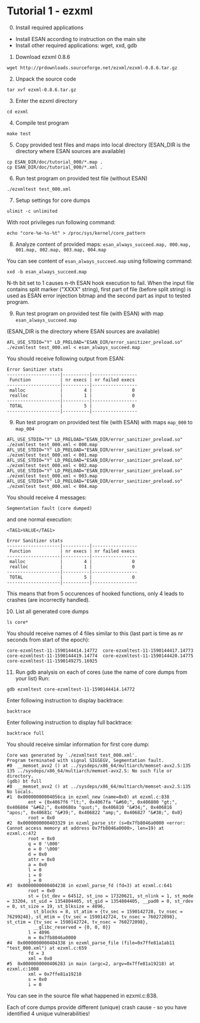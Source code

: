 # Tutorial 1 - ezxml

0. Install required applications

- Install ESAN according to instruction on the main site
- Install other required applications: wget, xxd, gdb

1. Download ezxml 0.8.6
```
wget http://prdownloads.sourceforge.net/ezxml/ezxml-0.8.6.tar.gz
```

2. Unpack the source code
```
tar xvf ezxml-0.8.6.tar.gz
```

3. Enter the ezxml directory
```
cd ezxml
```

4. Compile test program
```
make test
```

5. Copy provided test files and maps into local directory
(ESAN_DIR is the directory where ESAN sources are available)
```
cp ESAN_DIR/doc/tutorial_000/*.map .
cp ESAN_DIR/doc/tutorial_000/*.xml .
```

6. Run test program on provided test file (without ESAN)
```
./ezxmltest test_000.xml
```

7. Setup settings for core dumps

```
ulimit -c unlimited
```
With root privileges run following command:
```
echo "core-%e-%s-%t" > /proc/sys/kernel/core_pattern
```

8. Analyze content of provided maps: `esan_always_succeed.map, 000.map, 001.map, 002.map, 003.map, 004.map`

You can see content of `esan_always_succeed.map` using following command:
```
xxd -b esan_always_succeed.map
```
N-th bit set to 1 causes n-th ESAN hook execution to fail.
When the input file contains split marker ("XXXX" string), first part of file (before split string) is used as ESAN error injection bitmap and the second part as input to tested program.

9. Run test program on provided test file (with ESAN) with map `esan_always_succeed.map`

(ESAN_DIR is the directory where ESAN sources are available)
```
AFL_USE_STDIO="Y" LD_PRELOAD="ESAN_DIR/error_sanitizer_preload.so" ./ezxmltest test_000.xml < esan_always_succeed.map
```

You should receive following output from ESAN:
```
Error Sanitizer stats
--------------------|----------|-----------------
 Function           | nr execs | nr failed execs
--------------------|----------|-----------------
 malloc             |        4 |               0
 realloc            |        1 |               0
--------------------|----------|-----------------
 TOTAL              |        5 |               0
--------------------|----------|-----------------
```
9. Run test program on provided test file (with ESAN) with maps `map_000` to `map_004`

```
AFL_USE_STDIO="Y" LD_PRELOAD="ESAN_DIR/error_sanitizer_preload.so" ./ezxmltest test_000.xml < 000.map
AFL_USE_STDIO="Y" LD_PRELOAD="ESAN_DIR/error_sanitizer_preload.so" ./ezxmltest test_000.xml < 001.map
AFL_USE_STDIO="Y" LD_PRELOAD="ESAN_DIR/error_sanitizer_preload.so" ./ezxmltest test_000.xml < 002.map
AFL_USE_STDIO="Y" LD_PRELOAD="ESAN_DIR/error_sanitizer_preload.so" ./ezxmltest test_000.xml < 003.map
AFL_USE_STDIO="Y" LD_PRELOAD="ESAN_DIR/error_sanitizer_preload.so" ./ezxmltest test_000.xml < 004.map
```

You should receive 4 messages:
```
Segmentation fault (core dumped)
```
and one normal execution:
```
<TAG1>VALUE</TAG1>

Error Sanitizer stats
--------------------|----------|-----------------
 Function           | nr execs | nr failed execs
--------------------|----------|-----------------
 malloc             |        4 |               0
 realloc            |        1 |               0
--------------------|----------|-----------------
 TOTAL              |        5 |               0
--------------------|----------|-----------------
```
This means that from 5 occurences of hooked functions, only 4 leads to crashes (are incorrectly handled).

10. List all generated core dumps
```
ls core*
```
You should receive names of 4 files similar to this (last part is time as nr seconds from start of the epoch):
```
core-ezxmltest-11-1590144414.14772  core-ezxmltest-11-1590144417.14773  core-ezxmltest-11-1590144419.14774  core-ezxmltest-11-1590144420.14775  core-ezxmltest-11-1590149275.16925
```

11. Run gdb analysis on each of cores
(use the name of core dumps from your list)
Run:
```
gdb ezxmltest core-ezxmltest-11-1590144414.14772
```
Enter following instruction to display backtrace:
```
backtrace
```
Enter following instruction to display full backtrace:
```
backtrace full
```

You should receive similar information for first core dump:
```
Core was generated by `./ezxmltest test_000.xml'.
Program terminated with signal SIGSEGV, Segmentation fault.
#0  __memset_avx2 () at ../sysdeps/x86_64/multiarch/memset-avx2.S:135
135	../sysdeps/x86_64/multiarch/memset-avx2.S: No such file or directory.
(gdb) bt full
#0  __memset_avx2 () at ../sysdeps/x86_64/multiarch/memset-avx2.S:135
No locals.
#1  0x00000000004056ca in ezxml_new (name=0x0) at ezxml.c:838
        ent = {0x4067f6 "lt;", 0x4067fa "&#60;", 0x406800 "gt;", 0x406804 "&#62;", 0x40680a "quot;", 0x406810 "&#34;", 0x406816 "apos;", 0x40681c "&#39;", 0x406822 "amp;", 0x406827 "&#38;", 0x0}
        root = 0x0
#2  0x0000000000403329 in ezxml_parse_str (s=0x7fb8046a0000 <error: Cannot access memory at address 0x7fb8046a0000>, len=19) at ezxml.c:472
        root = 0x0
        q = 0 '\000'
        e = 0 '\000'
        d = 0x0
        attr = 0x0
        a = 0x0
        l = 0
        i = 0
        j = 0
#3  0x0000000000404238 in ezxml_parse_fd (fd=3) at ezxml.c:641
        root = 0x0
        st = {st_dev = 64512, st_ino = 17320621, st_nlink = 1, st_mode = 33204, st_uid = 1354804405, st_gid = 1354804405, __pad0 = 0, st_rdev = 0, st_size = 19, st_blksize = 4096,
          st_blocks = 8, st_atim = {tv_sec = 1590142728, tv_nsec = 76299248}, st_mtim = {tv_sec = 1590142724, tv_nsec = 760272098}, st_ctim = {tv_sec = 1590142724, tv_nsec = 760272098},
          __glibc_reserved = {0, 0, 0}}
        l = 4096
        m = 0x7fb8046a0000
#4  0x0000000000404338 in ezxml_parse_file (file=0x7ffe81a1ab11 "test_000.xml") at ezxml.c:659
        fd = 3
        xml = 0x0
#5  0x0000000000406283 in main (argc=2, argv=0x7ffe81a19218) at ezxml.c:1008
        xml = 0x7ffe81a19210
        s = 0x0
        i = 0
```
You can see in the source file what happened in ezxml.c:838.

Each of core dumps provide different (unique) crash cause - so you have identified 4 unique vulnerabilities!

